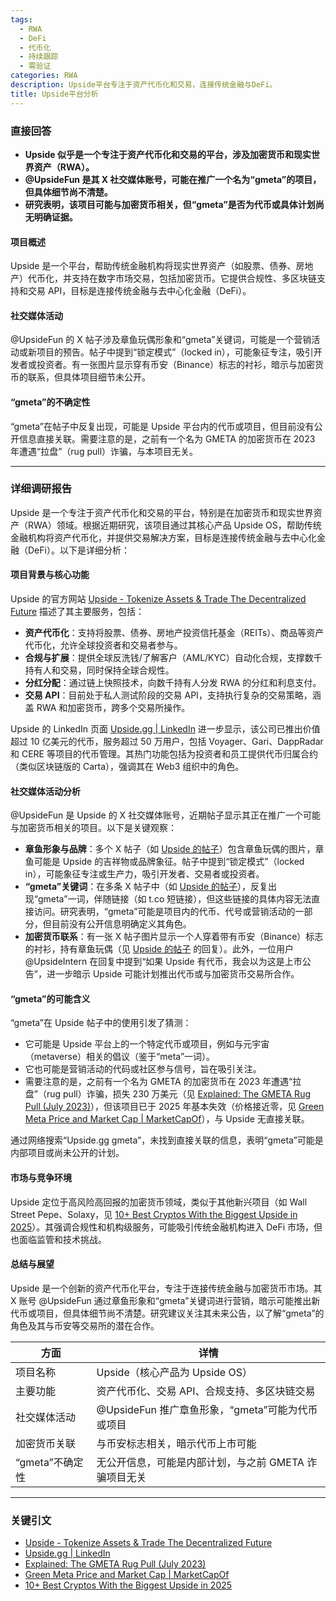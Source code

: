 ```yaml
---
tags:
  - RWA
  - DeFi
  - 代币化
  - 持续跟踪
  - 需验证
categories: RWA
description: Upside平台专注于资产代币化和交易，连接传统金融与DeFi。
title: Upside平台分析
---
```

### 直接回答

- **Upside 似乎是一个专注于资产代币化和交易的平台，涉及加密货币和现实世界资产（RWA）。**  
- **@UpsideFun 是其 X 社交媒体账号，可能在推广一个名为“gmeta”的项目，但具体细节尚不清楚。**  
- **研究表明，该项目可能与加密货币相关，但“gmeta”是否为代币或具体计划尚无明确证据。**  

#### 项目概述  
Upside 是一个平台，帮助传统金融机构将现实世界资产（如股票、债券、房地产）代币化，并支持在数字市场交易，包括加密货币。它提供合规性、多区块链支持和交易 API，目标是连接传统金融与去中心化金融（DeFi）。  

#### 社交媒体活动  
@UpsideFun 的 X 帖子涉及章鱼玩偶形象和“gmeta”关键词，可能是一个营销活动或新项目的预告。帖子中提到“锁定模式”（locked in），可能象征专注，吸引开发者或投资者。有一张图片显示穿有币安（Binance）标志的衬衫，暗示与加密货币的联系，但具体项目细节未公开。  

#### “gmeta”的不确定性  
“gmeta”在帖子中反复出现，可能是 Upside 平台内的代币或项目，但目前没有公开信息直接关联。需要注意的是，之前有一个名为 GMETA 的加密货币在 2023 年遭遇“拉盘”（rug pull）诈骗，与本项目无关。  

---

### 详细调研报告

Upside 是一个专注于资产代币化和交易的平台，特别是在加密货币和现实世界资产（RWA）领域。根据近期研究，该项目通过其核心产品 Upside OS，帮助传统金融机构将资产代币化，并提供交易解决方案，目标是连接传统金融与去中心化金融（DeFi）。以下是详细分析：

#### 项目背景与核心功能  
Upside 的官方网站 [Upside - Tokenize Assets & Trade The Decentralized Future](https://www.upside.gg/) 描述了其主要服务，包括：  
- **资产代币化**：支持将股票、债券、房地产投资信托基金（REITs）、商品等资产代币化，允许全球投资者和交易者参与。  
- **合规与扩展**：提供全球反洗钱/了解客户（AML/KYC）自动化合规，支撑数千持有人和交易，同时保持全球合规性。  
- **分红分配**：通过链上快照技术，向数千持有人分发 RWA 的分红和利息支付。  
- **交易 API**：目前处于私人测试阶段的交易 API，支持执行复杂的交易策略，涵盖 RWA 和加密货币，跨多个交易所操作。  

Upside 的 LinkedIn 页面 [Upside.gg | LinkedIn](https://www.linkedin.com/company/upside-token-management) 进一步显示，该公司已推出价值超过 10 亿美元的代币，服务超过 50 万用户，包括 Voyager、Gari、DappRadar 和 CERE 等项目的代币管理。其热门功能包括为投资者和员工提供代币归属合约（类似区块链版的 Carta），强调其在 Web3 组织中的角色。

#### 社交媒体活动分析  
@UpsideFun 是 Upside 的 X 社交媒体账号，近期帖子显示其正在推广一个可能与加密货币相关的项目。以下是关键观察：  

- **章鱼形象与品牌**：多个 X 帖子（如 [Upside 的帖子](https://x.com/UpsideFun/status/1917179418390175876)）包含章鱼玩偶的图片，章鱼可能是 Upside 的吉祥物或品牌象征。帖子中提到“锁定模式”（locked in），可能象征专注或生产力，吸引开发者、交易者或投资者。  
- **“gmeta”关键词**：在多条 X 帖子中（如 [Upside 的帖子](https://x.com/UpsideFun/status/1917179418390175876)），反复出现“gmeta”一词，伴随链接（如 t.co 短链接），但这些链接的具体内容无法直接访问。研究表明，“gmeta”可能是项目内的代币、代号或营销活动的一部分，但目前没有公开信息明确定义其角色。  
- **加密货币联系**：有一张 X 帖子图片显示一个人穿着带有币安（Binance）标志的衬衫，持有章鱼玩偶（见 [Upside 的帖子](https://x.com/UpsideFun/status/1917179418390175876) 的回复）。此外，一位用户 @UpsideIntern 在回复中提到“如果 Upside 有代币，我会以为这是上市公告”，进一步暗示 Upside 可能计划推出代币或与加密货币交易所合作。  

#### “gmeta”的可能含义  
“gmeta”在 Upside 帖子中的使用引发了猜测：  
- 它可能是 Upside 平台上的一个特定代币或项目，例如与元宇宙（metaverse）相关的倡议（鉴于“meta”一词）。  
- 它也可能是营销活动的代码或社区参与信号，旨在吸引关注。  
- 需要注意的是，之前有一个名为 GMETA 的加密货币在 2023 年遭遇“拉盘”（rug pull）诈骗，损失 230 万美元（见 [Explained: The GMETA Rug Pull (July 2023)](https://www.halborn.com/blog/post/explained-the-gmeta-rug-pull-july-2023)），但该项目已于 2025 年基本失效（价格接近零，见 [Green Meta Price and Market Cap | MarketCapOf](https://marketcapof.com/crypto/green-meta/)），与 Upside 无直接关联。  

通过网络搜索“Upside.gg gmeta”，未找到直接关联的信息，表明“gmeta”可能是内部项目或尚未公开的计划。

#### 市场与竞争环境  
Upside 定位于高风险高回报的加密货币领域，类似于其他新兴项目（如 Wall Street Pepe、Solaxy，见 [10+ Best Cryptos With the Biggest Upside in 2025](https://www.valuewalk.com/cryptocurrency/cryptos-with-the-most-upside/)）。其强调合规性和机构级服务，可能吸引传统金融机构进入 DeFi 市场，但也面临监管和技术挑战。

#### 总结与展望  
Upside 是一个创新的资产代币化平台，专注于连接传统金融与加密货币市场。其 X 账号 @UpsideFun 通过章鱼形象和“gmeta”关键词进行营销，暗示可能推出新代币或项目，但具体细节尚不清楚。研究建议关注其未来公告，以了解“gmeta”的角色及其与币安等交易所的潜在合作。

| **方面**              | **详情**                                                                 |
|-----------------------|--------------------------------------------------------------------------|
| 项目名称              | Upside（核心产品为 Upside OS）                                           |
| 主要功能              | 资产代币化、交易 API、合规支持、多区块链交易                              |
| 社交媒体活动          | @UpsideFun 推广章鱼形象，“gmeta”可能为代币或项目                         |
| 加密货币关联          | 与币安标志相关，暗示代币上市可能                                         |
| “gmeta”不确定性       | 无公开信息，可能是内部计划，与之前 GMETA 诈骗项目无关                    |

---

### 关键引文  
- [Upside - Tokenize Assets & Trade The Decentralized Future](https://www.upside.gg/)  
- [Upside.gg | LinkedIn](https://www.linkedin.com/company/upside-token-management)  
- [Explained: The GMETA Rug Pull (July 2023)](https://www.halborn.com/blog/post/explained-the-gmeta-rug-pull-july-2023)  
- [Green Meta Price and Market Cap | MarketCapOf](https://marketcapof.com/crypto/green-meta/)  
- [10+ Best Cryptos With the Biggest Upside in 2025](https://www.valuewalk.com/cryptocurrency/cryptos-with-the-most-upside/)